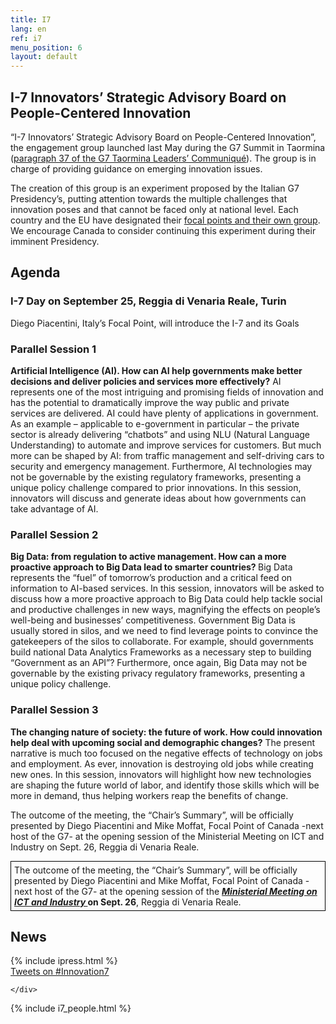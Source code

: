 ```yaml
---
title: I7
lang: en
ref: i7
menu_position: 6
layout: default
---
```


## I-7 Innovators’ Strategic Advisory Board on People-Centered Innovation

“I-7 Innovators’ Strategic Advisory Board on People-Centered Innovation”, the engagement group launched last May during the G7 Summit in Taormina ([paragraph 37 of the G7 Taormina Leaders’ Communiqué](http://www.g7italy.it/sites/default/files/documents/G7%20Taormina%20Leaders'%20Communique_27052017.pdf#page=6)). The group is in charge of providing guidance on emerging innovation issues. 

The creation of this group is an experiment proposed by the Italian G7 Presidency’s, putting attention towards the multiple challenges that innovation poses and that cannot be faced only at national level.
Each country and the EU have designated their [focal points and their own group](#innovators-focal-point). 
We encourage Canada to consider continuing this experiment during their imminent Presidency.


## Agenda

### I-7 Day on September 25, Reggia di Venaria Reale, Turin
Diego Piacentini, Italy’s Focal Point, will introduce the I-7 and its Goals

### Parallel Session 1
<b>Artificial Intelligence (AI). How can AI help governments make better decisions and deliver policies and services more effectively?</b>
AI represents one of the most intriguing and promising fields of innovation and has the potential to dramatically improve the way public and private services are delivered. AI could have plenty of applications in government. As an example – applicable to e-government in particular – the private sector is already delivering “chatbots” and using NLU (Natural Language Understanding) to automate and improve services for customers. But much more can be shaped by AI: from traffic management and self-driving cars to security and emergency management. Furthermore, AI technologies may not be governable by the existing regulatory frameworks, presenting a unique policy challenge compared to prior innovations. In this session, innovators will discuss and generate ideas about how governments can take advantage of AI.

### Parallel Session 2
<b>Big Data: from regulation to active management. How can a more proactive approach to Big Data lead to smarter countries? </b>
Big Data represents the “fuel” of tomorrow’s production and a critical feed on information to AI-based services. In this session, innovators will be asked to discuss how a more proactive approach to Big Data could help tackle social and productive challenges in new ways, magnifying the effects on people’s well-being and businesses’ competitiveness. Government Big Data is usually stored in silos, and we need to find leverage points to convince the gatekeepers of the silos to collaborate. For example, should governments build national Data Analytics Frameworks as a necessary step to building “Government as an API”? Furthermore, once again, Big Data may not be governable by the existing privacy regulatory frameworks, presenting a unique policy challenge.
 
### Parallel Session 3
<b>The changing nature of society: the future of work. How could innovation help deal with upcoming social and demographic changes?</b>
The present narrative is much too focused on the negative effects of technology on jobs and employment. As ever, innovation is destroying old jobs while creating new ones. In this session, innovators will highlight how new technologies are shaping the future world of labor, and identify those skills which will be more in demand, thus helping workers reap the benefits of change.

The outcome of the meeting, the “Chair’s Summary”, will be officially presented by Diego Piacentini and Mike Moffat, Focal Point of Canada -next host of the G7- at the opening session of the Ministerial Meeting on ICT and Industry on Sept. 26, Reggia di Venaria Reale.
<div style="border: solid 1px black; padding: 5px;">
The outcome of the meeting, the &ldquo;Chair&rsquo;s Summary&rdquo;, will be officially presented by Diego Piacentini and Mike Moffat, Focal Point of Canada -next host of the G7- at the opening session of the <strong><em>
<a href="http://www.g7italy.it/it/news/verso-il-g7-industriaict-focus-sull%E2%80%99industria-40" target="_blank">
	Ministerial Meeting on ICT and Industry
</a></em> on Sept. 26</strong>, Reggia di Venaria Reale.
</div>


## News
<div class="row">
    <div class="col-md-8">
       {% include ipress.html %}
<div id="content-ipress" data-key="01e87bed-f52e-4d6d-af32-c4ea59fd300a" data-lang="en" data-size="100" data-tag="41"></div>
<script type="text/javascript" src="/js/ipress.js"></script>
    </div>
    <div class="col-md-4">
        <a class="twitter-timeline" data-dnt="true" href="https://twitter.com/hashtag/Innovation7" data-widget-id="904928303110381568">Tweets on #Innovation7</a>
         <script>!function (d, s, id) { var js, fjs = d.getElementsByTagName(s)[0], p = /^http:/.test(d.location) ? 'http' : 'https'; if (!d.getElementById(id)) { js = d.createElement(s); js.id = id; js.src = p + "://platform.twitter.com/widgets.js"; fjs.parentNode.insertBefore(js, fjs); } }(document, "script", "twitter-wjs");</script>

    </div>
</div>

{% include i7_people.html %}
